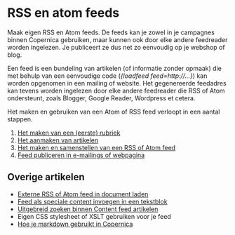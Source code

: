 # RSS en atom feeds

Maak eigen RSS en Atom feeds. De feeds kan je zowel in je campagnes
binnen Copernica gebruiken, maar kunnen ook door elke andere feedreader
worden ingelezen. Je publiceert ze dus net zo eenvoudig op je webshop of
blog.

Een feed is een bundeling van artikelen (of informatie zonder opmaak)
die met behulp van een eenvoudige code (*{loadfeed feed=http://...}*)
kan worden opgenomen in een mailing of website. Het gegenereerde
feedadres kan tevens worden ingelezen door elke andere feedreader die
RSS of Atom ondersteunt, zoals Blogger, Google Reader, Wordpress et
cetera.

Het maken en gebruiken van een Atom of RSS feed verloopt in een aantal
stappen.

1.  [Het maken van een (eerste)
    rubriek](./het-maken-van-artikel-rubrieken.md)
2.  [Het aanmaken van
    artikelen](./het-maken-van-artikelen-voor-in-een-feed.md)
3.  [Het maken en samenstellen van een RSS of Atom
    feed](./compose-rss-or-atom-feed-using-filters.md)
4.  [Feed publiceren in e-mailings of
    webpagina](./the-loadfeed-function.md)

## Overige artikelen

-   [Externe RSS of Atom feed in document
    laden](./can-i-load-an-external-feed-in-my-document.md)
-   [Feed als speciale content invoegen in een
    tekstblok](./publishing-special-content-web-forms-surveys-feeds-external-html-flash.md)
-   [Uitgebreid zoeken binnen Content feed
    artikelen](./advanced-search-content-articles.md)
-   Eigen CSS stylesheet of XSLT gebruiken voor je feed
-   [Hoe je markdown gebruikt in
    Copernica](./how-to-use-markdown-in-copernica.md "Hoe je markdown gebruikt in Copernica")
